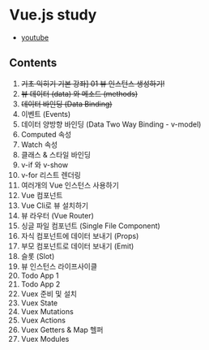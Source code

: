 # Vue.js study
  - [youtube](https://www.youtube.com/playlist?list=PLB7CpjPWqHOtYP7P_0Ls9XNed0NLvmkAh)
## Contents
1. ~~기초 익히기 기본 강좌] 01 뷰 인스턴스 생성하기!~~
2. ~~뷰 데이터 (data) 와 메소드 (methods)~~
3. ~~데이터 바인딩 (Data Binding)~~
4. 이벤트 (Events)
5. 데이터 양방향 바인딩 (Data Two Way Binding - v-model)
6. Computed 속성
7. Watch 속성
8. 클래스 & 스타일 바인딩
9. v-if 와 v-show
10. v-for 리스트 렌더링
11. 여러개의 Vue 인스턴스 사용하기
12. Vue 컴포넌트
13. Vue Cli로 뷰 설치하기
14. 뷰 라우터 (Vue Router)
15. 싱글 파일 컴포넌트 (Single File Component)
16. 자식 컴포넌트에 데이터 보내기 (Props)
17. 부모 컴포넌트로 데이터 보내기 (Emit)
18. 슬롯 (Slot)
19. 뷰 인스턴스 라이프사이클
20. Todo App 1
21. Todo App 2
22. Vuex 준비 및 설치
23. Vuex State
24. Vuex Mutations
25. Vuex Actions
26. Vuex Getters & Map 헬퍼
27. Vuex Modules